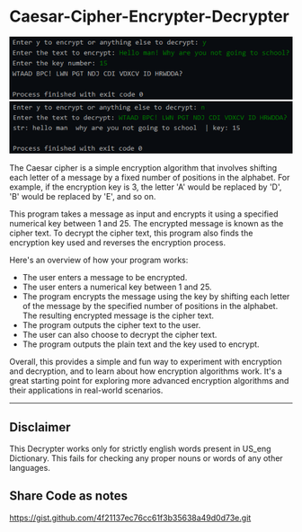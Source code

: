 # Caesar-Cipher-Encrypter-Decrypter

![encrypt.png](encrypt.png)
<br> 
![decrypt.png](decrypt.png)

The Caesar cipher is a simple encryption algorithm that involves shifting each letter of a message by a fixed number of positions in the alphabet. For example, if the encryption key is 3, the letter 'A' would be replaced by 'D', 'B' would be replaced by 'E', and so on.

This program takes a message as input and encrypts it using a specified numerical key between 1 and 25. The encrypted message is known as the cipher text. To decrypt the cipher text, this program also finds the encryption key used and reverses the encryption process.

Here's an overview of how your program works:

- The user enters a message to be encrypted.
- The user enters a numerical key between 1 and 25.
- The program encrypts the message using the key by shifting each letter of the message by the specified number of positions in the alphabet. The resulting encrypted message is the cipher text.
- The program outputs the cipher text to the user.
- The user can also choose to decrypt the cipher text.
- The program outputs the plain text and the key used to encrypt.

Overall, this provides a simple and fun way to experiment with encryption and decryption, and to learn about how encryption algorithms work. It's a great starting point for exploring more advanced encryption algorithms and their applications in real-world scenarios.

<hr>

## Disclaimer
This Decrypter works only for strictly english words present in US_eng Dictionary. This fails for checking any proper nouns or words of any other languages.

## Share Code as notes
https://gist.github.com/4f21137ec76cc61f3b35638a49d0d73e.git